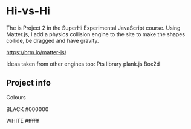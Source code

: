 # Hi-vs-Hi

The is Project 2 in the SuperHi Experimental JavaScript course. Using Matter.js, I add a physics collision engine to the site to make the shapes collide, be dragged and have gravity.

https://brm.io/matter-js/ 

Ideas taken from other engines too: 
Pts library
plank.js
Box2d

## Project info

Colours

BLACK
#000000

WHITE
#ffffff

